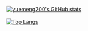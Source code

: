 [![yuemeng200's GitHub stats](https://github-readme-stats.vercel.app/api?username=yuemeng200&count_private=true&show_icons=true)](https://yuemeng200.github.io/)
<br/><br/>
[![Top Langs](https://github-readme-stats.vercel.app/api/top-langs/?username=yuemeng200&layout=compact)](https://yuemeng200.github.io/)
